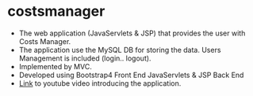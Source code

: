 # costsmanager
* The web application (JavaServlets & JSP) that provides the user with Costs Manager.
* The application use the MySQL DB for storing the data. Users Management is included (login.. logout).
* Implemented by MVC.
* Developed using Bootstrap4 Front End JavaServlets & JSP Back End
* [Link](https://www.youtube.com/watch?v=ahbCDdSnqi0&feature=youtu.be&ab_channel=JacobGraham) to youtube video introducing the application.

